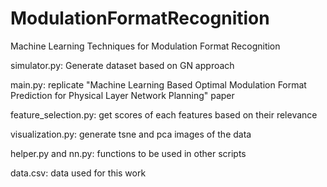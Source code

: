 # ModulationFormatRecognition
Machine Learning Techniques for Modulation Format Recognition

simulator.py: Generate dataset based on GN approach

main.py: replicate "Machine Learning Based Optimal Modulation Format
Prediction for Physical Layer Network Planning" paper

feature_selection.py: get scores of each features based on their relevance 

visualization.py: generate tsne and pca images of the data

helper.py and nn.py: functions to be used in other scripts

data.csv: data used for this work


